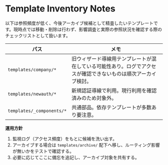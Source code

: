 # Template Inventory Notes

以下は参照頻度が低く、今後アーカイブ候補として精査したいテンプレートです。現時点では移動・削除は行わず、影響調査と実際の参照状況を確認する際のチェックリストとして扱います。

| パス | メモ |
| --- | --- |
| `templates/company/*` | 旧ウィザード導線用テンプレートが混在している可能性あり。ログでアクセスが確認できないものは順次アーカイブ検討。 |
| `templates/newauth/*` | 新規認証導線で利用。現行利用を確認済みのため対象外。 |
| `templates/_components/*` | 共通部品。依存テンプレートが多数あり要注意。 |

**運用方針**
1. 監視ログ（アクセス頻度）をもとに候補を洗い出す。
2. アーカイブする場合は `templates/archive/` 配下へ移し、ルーティング影響が無いかをテストで確認する。
3. 必要に応じてここに備忘を追記し、アーカイブ対象を共有する。
